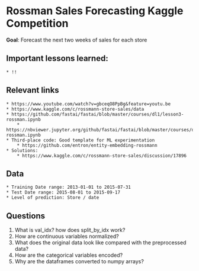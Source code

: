 # Rossman Sales Forecasting Kaggle Competition

__Goal__: Forecast the next two weeks of sales for each store

## Important lessons learned:
    * !!

## Relevant links
    * https://www.youtube.com/watch?v=gbceqO8PpBg&feature=youtu.be
    * https://www.kaggle.com/c/rossmann-store-sales/data
    * https://github.com/fastai/fastai/blob/master/courses/dl1/lesson3-rossman.ipynb
        * https://nbviewer.jupyter.org/github/fastai/fastai/blob/master/courses/dl1/lesson3-rossman.ipynb
    * Third-place code: Good template for ML experimentation
        * https://github.com/entron/entity-embedding-rossmann
    * Solutions:
        * https://www.kaggle.com/c/rossmann-store-sales/discussion/17896


## Data
    * Training Date range: 2013-01-01 to 2015-07-31
    * Test Date range: 2015-08-01 to 2015-09-17
    * Level of prediction: Store / date


## Questions
1. What is val_idx? how does split_by_idx work?
2. How are continuous variables normalized?
3. What does the original data look like compared with the preprocessed data?
4. How are the categorical variables encoded?
5. Why are the dataframes converted to numpy arrays?
